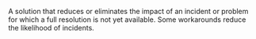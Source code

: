 A solution that reduces or eliminates the impact of an incident or problem for which a full resolution is not yet available. Some workarounds reduce the likelihood of incidents.
